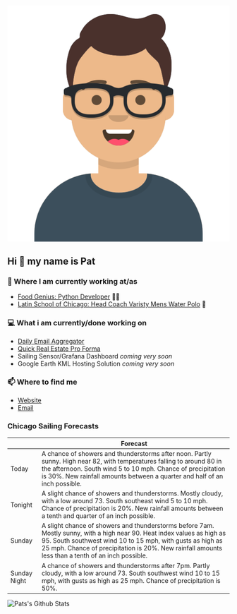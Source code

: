 [![Social banner for p-j-falconer](https://raw.githubusercontent.com/P-J-FALCONER/P-J-FALCONER/master/assets/avataaars.svg)](https://patfalconer.com/)
## Hi :wave: my name is Pat

### 💼 Where I am currently working at/as
- [Food Genius: Python Developer](https://getfoodgenius.com/) 🍔🐍
- [Latin School of Chicago: Head Coach Varisty Mens Water Polo](https://www.latinschool.org/) 🤽


### 💻 What i am currently/done working on
 - [Daily Email Aggregator](https://github.com/P-J-FALCONER/dott_daily_mail)
 - [Quick Real Estate Pro Forma](https://github.com/P-J-FALCONER/henry)
 - Sailing Sensor/Grafana Dashboard *coming very soon*
 - Google Earth KML Hosting Solution *coming very soon*

### 📫 Where to find me
 - [Website](https://patfalconer.com/)
 - [Email](mailto:patrick.j.falconer@gmail.com)


### Chicago Sailing Forecasts
|   | Forecast  |
|---|---|
| Today | A chance of showers and thunderstorms after noon. Partly sunny. High near 82, with temperatures falling to around 80 in the afternoon. South wind 5 to 10 mph. Chance of precipitation is 30%. New rainfall amounts between a quarter and half of an inch possible. |
| Tonight | A slight chance of showers and thunderstorms. Mostly cloudy, with a low around 73. South southeast wind 5 to 10 mph. Chance of precipitation is 20%. New rainfall amounts between a tenth and quarter of an inch possible. |
| Sunday | A slight chance of showers and thunderstorms before 7am. Mostly sunny, with a high near 90. Heat index values as high as 95. South southwest wind 10 to 15 mph, with gusts as high as 25 mph. Chance of precipitation is 20%. New rainfall amounts less than a tenth of an inch possible. |
| Sunday Night | A chance of showers and thunderstorms after 7pm. Partly cloudy, with a low around 73. South southwest wind 10 to 15 mph, with gusts as high as 25 mph. Chance of precipitation is 50%. |

![Pats's Github Stats](https://github-readme-stats.vercel.app/api?username=p-j-falconer&show_icons=true&theme=radical)
